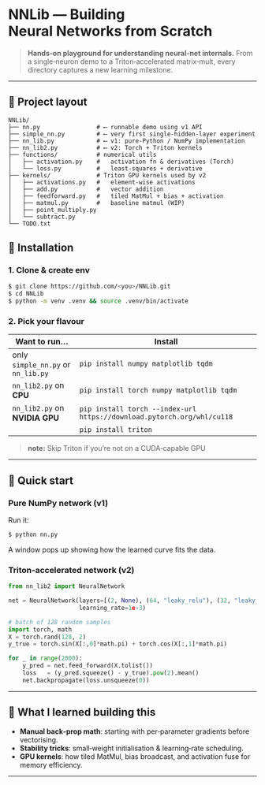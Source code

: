 # NNLib — Building Neural Networks from Scratch

> **Hands‑on playground for understanding neural‑net internals.** From a single‑neuron demo to a Triton‑accelerated matrix‑mult, every directory captures a new learning milestone.

---

## 📁 Project layout

```
NNLib/
├── nn.py                # ⟵ runnable demo using v1 API
├── simple_nn.py         # ⟵ very first single‑hidden‑layer experiment
├── nn_lib.py            # ⟵ v1: pure‑Python / NumPy implementation
├── nn_lib2.py           # ⟵ v2: Torch + Triton kernels
├── functions/           # numerical utils
│   ├── activation.py    #   activation fn & derivatives (Torch)
│   └── loss.py          #   least‑squares + derivative
├── kernels/             # Triton GPU kernels used by v2
│   ├── activations.py   #   element‑wise activations
│   ├── add.py           #   vector addition
│   ├── feedforward.py   #   tiled MatMul + bias + activation
│   ├── matmul.py        #   baseline matmul (WIP)
│   ├── point_multiply.py
│   └── subtract.py
└── TODO.txt
```

## 🔧 Installation

### 1. Clone & create env

```bash
$ git clone https://github.com/<you>/NNLib.git
$ cd NNLib
$ python -m venv .venv && source .venv/bin/activate
```

### 2. Pick your flavour

| Want to run…                       | Install                                                                |
| ---------------------------------- | ---------------------------------------------------------------------- |
| only `simple_nn.py` or `nn_lib.py` | `pip install numpy matplotlib tqdm`                                    |
| `nn_lib2.py` on **CPU**            | `pip install torch numpy matplotlib tqdm`                              |
| `nn_lib2.py` on **NVIDIA GPU**     | `pip install torch --index-url https://download.pytorch.org/whl/cu118` |
|                                    | `pip install triton`                                                   |

> **note:** Skip Triton if you’re not on a CUDA‑capable GPU

---

## 🚀 Quick start

### Pure NumPy network (v1)

Run it:

```bash
$ python nn.py
```

A window pops up showing how the learned curve fits the data.

### Triton‑accelerated network (v2)

```python
from nn_lib2 import NeuralNetwork

net = NeuralNetwork(layers=[(2, None), (64, "leaky_relu"), (32, "leaky_relu"), (1, None)],
                    learning_rate=1e‑3)

# batch of 128 random samples
import torch, math
X = torch.rand(128, 2)
y_true = torch.sin(X[:,0]*math.pi) + torch.cos(X[:,1]*math.pi)

for _ in range(2000):
    y_pred = net.feed_forward(X.tolist())
    loss   = (y_pred.squeeze() - y_true).pow(2).mean()
    net.backpropagate(loss.unsqueeze(0))
```
---

## 🧠 What I learned building this

- **Manual back‑prop math**: starting with per‑parameter gradients before vectorising.
- **Stability tricks**: small‑weight initialisation & learning‑rate scheduling.
- **GPU kernels**: how tiled MatMul, bias broadcast, and activation fuse for memory efficiency.

---
